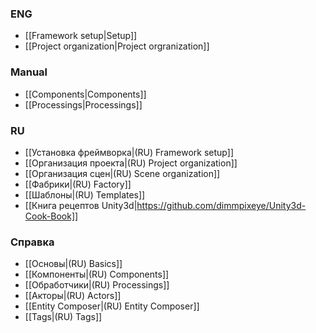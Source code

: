 ### ENG

- [[Framework setup|Setup]]
- [[Project organization|Project orgranization]]

### Manual

- [[Components|Components]]
- [[Processings|Processings]]

### RU

- [[Установка фреймворка|(RU) Framework setup]]
- [[Организация проекта|(RU) Project organization]]
- [[Организация сцен|(RU) Scene organization]]
- [[Фабрики|(RU) Factory]]
- [[Шаблоны|(RU) Templates]]
- [[Книга рецептов Unity3d|https://github.com/dimmpixeye/Unity3d-Cook-Book]]

### Справка

- [[Основы|(RU) Basics]]
- [[Компоненты|(RU) Components]]
- [[Обработчики|(RU) Processings]]
- [[Акторы|(RU) Actors]]
- [[Entity Composer|(RU) Entity Composer]] 
- [[Tags|(RU) Tags]] 